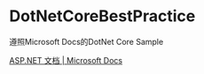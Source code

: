 # DotNetCoreBestPractice
遵照Microsoft Docs的DotNet Core Sample

[ASP.NET 文档 | Microsoft Docs](https://docs.microsoft.com/zh-cn/aspnet/?view=aspnetcore-3.0#pivot=core)
